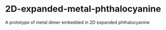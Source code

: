 # 2D-expanded-metal-phthalocyanine
A prototype of metal dimer embedded in 2D expanded phthalocyanine
